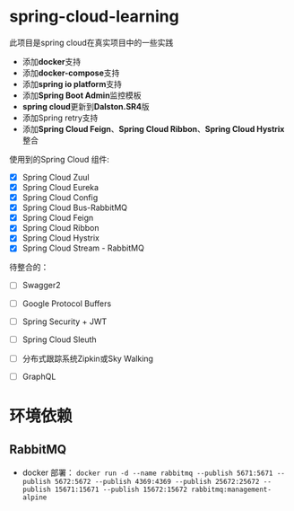 # spring-cloud-learning
此项目是spring cloud在真实项目中的一些实践
- 添加**docker**支持
- 添加**docker-compose**支持
- 添加**spring io platform**支持
- 添加**Spring Boot Admin**监控模板
- **spring cloud**更新到**Dalston.SR4**版
- 添加Spring retry支持
- 添加**Spring Cloud Feign**、**Spring Cloud Ribbon**、**Spring Cloud Hystrix**整合

使用到的Spring Cloud 组件:
  - [x] Spring Cloud Zuul
  - [x] Spring Cloud Eureka
  - [x] Spring Cloud Config
  - [x] Spring Cloud Bus-RabbitMQ
  - [x] Spring Cloud Feign
  - [x] Spring Cloud Ribbon
  - [x] Spring Cloud Hystrix
  - [x] Spring Cloud Stream - RabbitMQ
  
待整合的：
  - [ ] Swagger2
  - [ ] Google Protocol Buffers
  - [ ] Spring Security + JWT
  - [ ] Spring Cloud Sleuth
  - [ ] 分布式跟踪系统Zipkin或Sky Walking
  - [ ] GraphQL
  
  
  
# 环境依赖
## RabbitMQ
- docker 部署： 
`docker run -d --name rabbitmq --publish 5671:5671 --publish 5672:5672 --publish 4369:4369 --publish 25672:25672 --publish 15671:15671 --publish 15672:15672 rabbitmq:management-alpine`